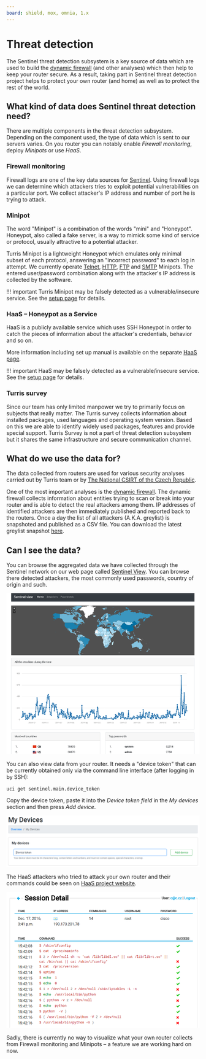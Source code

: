 ```yaml
---
board: shield, mox, omnia, 1.x
---
```

# Threat detection

The Sentinel threat detection subsystem is a key source of data which are used
to build the [dynamic firewall](dynfw.md) (and other analyses)
which then help to keep your router secure. As a result, taking part in
Sentinel threat detection project helps to protect your own router (and home) as
well as to protect the rest of the world.

## What kind of data does Sentinel threat detection need?

There are multiple components in the threat detection subsystem. Depending on
the component used, the type of data which is sent to our servers varies.
On you router you can notably enable *Firewall monitoring*, deploy *Minipots*
or use *HaaS*.

### Firewall monitoring

Firewall logs are one of the key data sources for [Sentinel](../apps/sentinel.md).
Using firewall logs we can determine which attackers tries to exploit potential
vulnerabilities on a particular port. We collect attacker's IP address and number
of port he is trying to attack.

### Minipot

The word "Minipot" is a combination of the words "mini" and "Honeypot".
Honeypot, also called a fake server, is a way to mimick some kind of service or
protocol, usually attractive to a potential attacker.

Turris Minipot is a lightweight Honeypot which emulates only minimal subset of
each protocol, answering an "incorrect password" to each log in attempt. We
currently operate [Telnet](https://en.wikipedia.org/wiki/Telnet),
[HTTP](https://en.wikipedia.org/wiki/Hypertext_Transfer_Protocol),
[FTP](https://en.wikipedia.org/wiki/File_Transfer_Protocol) and
[SMTP](https://en.wikipedia.org/wiki/Simple_Mail_Transfer_Protocol)
Minipots. The entered user/password combination along with the attacker's IP
address is collected by the software.

!!! important
    Turris Minipot may be falsely detected as a vulnerable/insecure service.
    See the [setup page](setup.md#important-note-about-internet-service-providers)
    for details.

### HaaS – Honeypot as a Service

HaaS is a publicly available service which uses SSH Honeypot in order to catch
the pieces of information about the attacker's credentials, behavior and so on.

More information including set up manual is available on the separate
[HaaS page](haas.md).

!!! important
    HaaS may be falsely detected as a vulnerable/insecure service. See the
    [setup page](setup.md#important-note-about-internet-service-providers)
    for details.

### Turris survey

Since our team has only limited manpower we try to primarily focus
on subjects that really matter. The Turris survey collects information about
installed packages, used languages and operating system version. Based on this
we are able to identify widely used packages, features and provide special
support. Turris Survey is not a part of threat detection subsystem but it shares
the same infrastructure and secure communication channel.

## What do we use the data for?

The data collected from routers are used for various security analyses
carried out by Turris team or by
[The National CSIRT of the Czech Republic](https://csirt.cz/en/).

One of the most important analyses is the
[dynamic firewall](dynfw.md). The dynamic firewall
collects information about entities trying to scan or break into your router and
is able to detect the real attackers among them. IP addresses of identified
attackers are then immediately published and reported back to the routers.
Once a day the list of all attackers (A.K.A. greylist) is snapshoted and
published as a CSV file. You can download the latest greylist snapshot
[here](https://view.sentinel.turris.cz/greylist-data/).

## Can I see the data?

You can browse the aggregated data we have collected through the Sentinel
network on our web page called [Sentinel View](https://view.sentinel.turris.cz/).
You can browse there detected attackers, the most commonly used passwords,
country of origin and such.

![Sentinel View](sview.png)

You can also view data from your router. It needs a "device token" that
can be currently obtained only via the command line interface
(after logging in by SSH):

```
uci get sentinel.main.device_token
```

Copy the device token, paste it into the *Device token field* in the
*My devices* section and then press *Add device*.

![Device token](sentinel-device-token.png)

The HaaS attackers who tried to attack your own router and their commands
could be seen on [HaaS project website](https://haas.nic.cz).

![HaaS Session](haas-session.png)

Sadly, there is currently no way to visualize what your own router collects from
Firewall monitoring and Minipots – a feature we are working hard on now.
